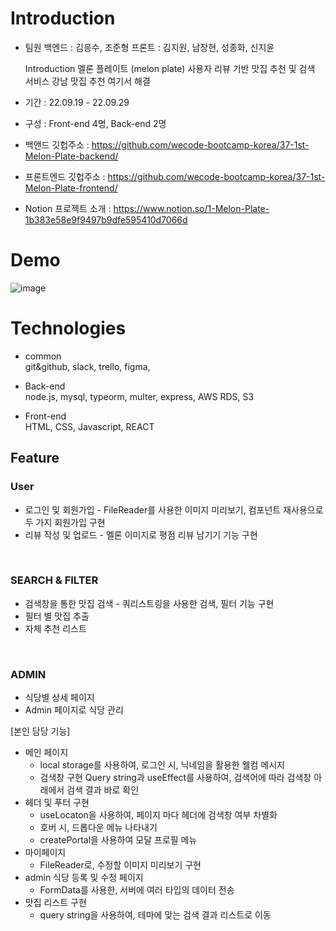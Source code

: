 # Introduction
- 팀원
  백엔드 : 김응수, 조준형
  프론트 : 김지원, 남장현, 성종화, 신지윤
  
  Introduction
  멜론 플레이트 (melon plate)
  사용자 리뷰 기반 맛집 추천 및 검색 서비스
  강남 맛집 추천 여기서 해결


- 기간 : 22.09.19 - 22.09.29
- 구성 : Front-end 4명, Back-end 2명

- 백앤드 깃헙주소 : https://github.com/wecode-bootcamp-korea/37-1st-Melon-Plate-backend/
- 프론트엔드 깃헙주소 : https://github.com/wecode-bootcamp-korea/37-1st-Melon-Plate-frontend/
- Notion 프로젝트 소개 : https://www.notion.so/1-Melon-Plate-1b383e58e9f9497b9dfe595410d7066d


# Demo

  ![image](https://user-images.githubusercontent.com/109328454/193214827-d8d2b6d7-f394-49f8-bb07-5c79247f6f87.png)

# Technologies
  
- common <br/>
git&github, slack, trello, figma,


- Back-end <br/>
node.js, mysql, typeorm, multer, express, AWS RDS, S3

- Front-end <br/>
HTML, CSS, Javascript, REACT

  
## Feature

### User
  - 로그인 및 회원가입 - FileReader를 사용한 이미지 미리보기, 컴포넌트 재사용으로 두 가지 회원가입 구현
  - 리뷰 작성 및 업로드 - 멜론 이미지로 평점 리뷰 남기기 기능 구현
  <br/>
  
### SEARCH & FILTER
  - 검색창을 통한 맛집 검색 - 쿼리스트링을 사용한 검색, 필터 기능 구현
  - 필터 별 맛집 추출
  - 자체 추천 리스트
  <br/>
  
### ADMIN
  - 식당별 상세 페이지
  - Admin 페이지로 식당 관리
 
 [본인 담당 기능]
- 메인 페이지
  - local storage를 사용하여, 로그인 시, 닉네임을 활용한 웰컴 메시지
  - 검색창 구현
    Query string과 useEffect를 사용하여, 검색어에 따라 검색창 아래에서 검색 결과 바로 확인 
- 헤더 및 푸터 구현
  - useLocaton을 사용하여, 페이지 마다 헤더에 검색창 여부 차별화
  - 호버 시, 드롭다운 메뉴 나타내기
  - createPortal을 사용하여 모달 프로필 메뉴 
- 마이페이지
  - FileReader로, 수정할 이미지 미리보기 구현
- admin 식당 등록 및 수정 페이지
  -  FormData를 사용한, 서버에 여러 타입의 데이터 전송
- 맛집 리스트 구현
  - query string을 사용하여, 테마에 맞는 검색 결과 리스트로 이동
